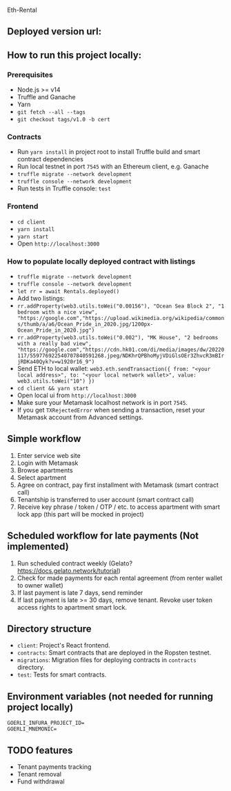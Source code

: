  Eth-Rental

## Deployed version url:


## How to run this project locally:

### Prerequisites

- Node.js >= v14
- Truffle and Ganache
- Yarn
- `git fetch --all --tags`
- `git checkout tags/v1.0 -b cert`

### Contracts

- Run `yarn install` in project root to install Truffle build and smart contract dependencies
- Run local testnet in port `7545` with an Ethereum client, e.g. Ganache
- `truffle migrate --network development`
- `truffle console --network development`
- Run tests in Truffle console: `test`

### Frontend

- `cd client`
- `yarn install`
- `yarn start`
- Open `http://localhost:3000`

### How to populate locally deployed contract with listings

- `truffle migrate --network development`
- `truffle console --network development`
- `let rr = await Rentals.deployed()`
- Add two listings:
- `rr.addProperty(web3.utils.toWei("0.00156"), "Ocean Sea Block 2", "1 bedroom with a nice view", "https://google.com","https://upload.wikimedia.org/wikipedia/commons/thumb/a/a6/Ocean_Pride_in_2020.jpg/1200px-Ocean_Pride_in_2020.jpg")`
- `rr.addProperty(web3.utils.toWei("0.002"), "MK House", "2 bedrooms with a really bad view", "https://google.com","https://cdn.hk01.com/di/media/images/dw/20220117/559776922540707840591268.jpeg/NDKhrQPBhoMyjVDiGlsOEr3ZhvcR3mBIrjRDKa40Qyk?v=w1920r16_9")`
- Send ETH to local wallet: `web3.eth.sendTransaction({ from: "<your local address>", to: "<your local network wallet>", value: web3.utils.toWei("10") })`
- `cd client && yarn start`
- Open local ui from `http://localhost:3000`
- Make sure your Metamask localhost network is in port `7545`.
- If you get `TXRejectedError` when sending a transaction, reset your Metamask account from Advanced settings.

## Simple workflow

1. Enter service web site
2. Login with Metamask
3. Browse apartments
4. Select apartment
5. Agree on contract, pay first installment with Metamask (smart contract call)
6. Tenantship is transferred to user account (smart contract call)
7. Receive key phrase / token / OTP / etc. to access apartment with smart lock app (this part will be mocked in project)

## Scheduled workflow for late payments (Not implemented)

1. Run scheduled contract weekly (Gelato? https://docs.gelato.network/tutorial)
2. Check for made payments for each rental agreement (from renter wallet to owner wallet)
3. If last payment is late 7 days, send reminder
4. If last payment is late >= 30 days, remove tenant. Revoke user token access rights to apartment smart lock.

## Directory structure

- `client`: Project's React frontend.
- `contracts`: Smart contracts that are deployed in the Ropsten testnet.
- `migrations`: Migration files for deploying contracts in `contracts` directory.
- `test`: Tests for smart contracts.

## Environment variables (not needed for running project locally)

```
GOERLI_INFURA_PROJECT_ID=
GOERLI_MNEMONIC=
```

## TODO features

- Tenant payments tracking
- Tenant removal
- Fund withdrawal

